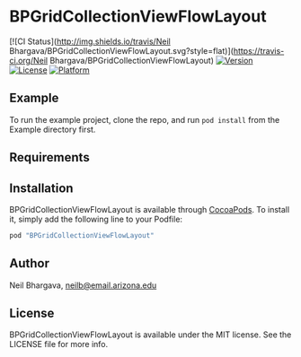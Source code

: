 # BPGridCollectionViewFlowLayout

[![CI Status](http://img.shields.io/travis/Neil Bhargava/BPGridCollectionViewFlowLayout.svg?style=flat)](https://travis-ci.org/Neil Bhargava/BPGridCollectionViewFlowLayout)
[![Version](https://img.shields.io/cocoapods/v/BPGridCollectionViewFlowLayout.svg?style=flat)](http://cocoapods.org/pods/BPGridCollectionViewFlowLayout)
[![License](https://img.shields.io/cocoapods/l/BPGridCollectionViewFlowLayout.svg?style=flat)](http://cocoapods.org/pods/BPGridCollectionViewFlowLayout)
[![Platform](https://img.shields.io/cocoapods/p/BPGridCollectionViewFlowLayout.svg?style=flat)](http://cocoapods.org/pods/BPGridCollectionViewFlowLayout)

## Example

To run the example project, clone the repo, and run `pod install` from the Example directory first.

## Requirements

## Installation

BPGridCollectionViewFlowLayout is available through [CocoaPods](http://cocoapods.org). To install
it, simply add the following line to your Podfile:

```ruby
pod "BPGridCollectionViewFlowLayout"
```

## Author

Neil Bhargava, neilb@email.arizona.edu

## License

BPGridCollectionViewFlowLayout is available under the MIT license. See the LICENSE file for more info.

